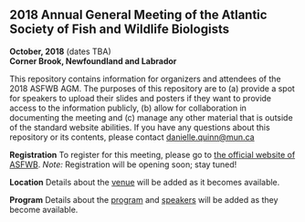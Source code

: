 ## 2018 Annual General Meeting of the Atlantic  Society of Fish and Wildlife Biologists  
**October, 2018** (dates TBA)  
**Corner Brook, Newfoundland and Labrador**  

This repository contains information for organizers and attendees of the 2018 ASFWB AGM. The purposes of this repository are to (a) provide a spot for speakers to upload their slides and posters if they want to provide access to the information publicly, (b) allow for collaboration in documenting the meeting and (c) manage any other material that is outside of the standard website abilities. If you have any questions about this repository or its contents, please contact danielle.quinn@mun.ca

**Registration**
To register for this meeting, please go to [the official website of ASFWB](http://asfwb.ca/). *Note:* Registration will be opening soon; stay tuned!

**Location**
Details about the [venue](https://github.com/DanielleQuinn/ASFWB-AGM-2018/blob/master/Venue) will be added as it becomes available.

**Program**
Details about the [program](https://github.com/DanielleQuinn/ASFWB-AGM-2018/blob/master/Program) and [speakers](https://github.com/DanielleQuinn/ASFWB-AGM-2018/tree/master/Speakers) will be added as they become available.
